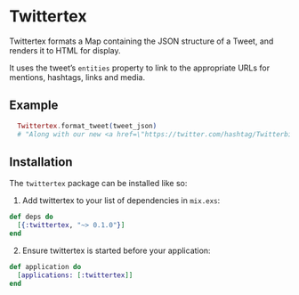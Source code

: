 # Twittertex

Twittertex formats a Map containing the JSON structure of a Tweet, and renders it to HTML for display.

It uses the tweet’s `entities` property to link to the appropriate URLs for mentions, hashtags, links and media.

## Example

```elixir
  Twittertex.format_tweet(tweet_json)
  # "Along with our new <a href=\"https://twitter.com/hashtag/Twitterbird\">#Twitterbird</a>, we've also updated our Display Guidelines: <a href=\"https://dev.twitter.com/terms/display-guidelines\">dev.twitter.com/terms/display-…</a>  ^JC"
```

## Installation

The `twittertex` package can be installed like so:

1. Add twittertex to your list of dependencies in `mix.exs`:

```elixir
def deps do
  [{:twittertex, "~> 0.1.0"}]
end
```

2. Ensure twittertex is started before your application:

```elixir
def application do
  [applications: [:twittertex]]
end
```

